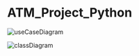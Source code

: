 # ATM_Project_Python

![useCaseDiagram](https://drive.google.com/file/d/1MkPfKAOCT1bGuXRVoEoNtDOX_xQVatPh/view?usp=sharing)

![classDiagram](https://drive.google.com/file/d/170WUYno8lsBg6yAf2tVuu-r2dRMnZZ6b/view?usp=sharing)
